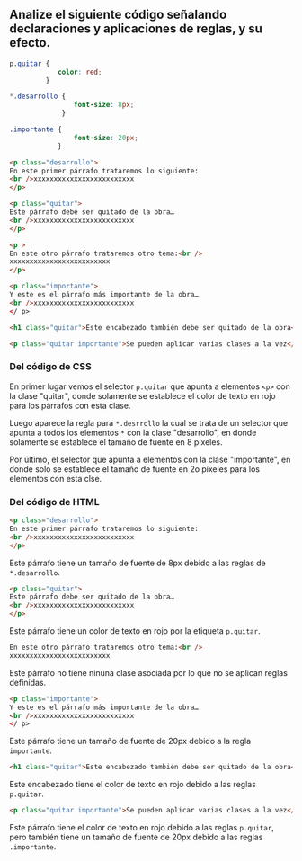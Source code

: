 ## Analize el siguiente código señalando declaraciones y aplicaciones de reglas, y su efecto. 

```CSS
p.quitar {
            color: red;
         }

*.desarrollo {
                font-size: 8px;
             }

.importante {
                font-size: 20px;
            }
```
``` HTML
<p class="desarrollo"> 
En este primer párrafo trataremos lo siguiente:
<br />xxxxxxxxxxxxxxxxxxxxxxxxx
</p>

<p class="quitar">
Este párrafo debe ser quitado de la obra…
<br />xxxxxxxxxxxxxxxxxxxxxxxxx
</p>

<p >
En este otro párrafo trataremos otro tema:<br />
xxxxxxxxxxxxxxxxxxxxxxxxx
</p>

<p class="importante">
Y este es el párrafo más importante de la obra…
<br />xxxxxxxxxxxxxxxxxxxxxxxxx
</ p>

<h1 class="quitar">Este encabezado también debe ser quitado de la obra</h1>

<p class="quitar importante">Se pueden aplicar varias clases a la vez</p>
```

### Del código de CSS
En primer lugar vemos el selector `p.quitar` que apunta a elementos `<p>` con la clase "quitar", donde solamente se establece el color de texto en rojo para los párrafos con esta clase. 

Luego aparece la regla para `*.desrrollo` la cual se trata de un selector que apunta a todos los elementos `*` con la clase "desarrollo", en donde solamente se establece el tamaño de fuente en 8 píxeles.

Por último, el selector que apunta a elementos con la clase "importante", en donde solo se establece el tamaño de fuente en 2o píxeles para los elementos con esta clse.

### Del código de HTML
``` HTML
<p class="desarrollo"> 
En este primer párrafo trataremos lo siguiente:
<br />xxxxxxxxxxxxxxxxxxxxxxxxx
</p>
```
Este párrafo tiene un tamaño de fuente de 8px debido a las reglas de `*.desarrollo`. 

``` HTML
<p class="quitar">
Este párrafo debe ser quitado de la obra…
<br />xxxxxxxxxxxxxxxxxxxxxxxxx
</p>
```
Este párrafo tiene un color de texto en rojo por la etiqueta `p.quitar`. 

``` HTML
En este otro párrafo trataremos otro tema:<br />
xxxxxxxxxxxxxxxxxxxxxxxxx
```
Este párrafo no tiene ninuna clase asociada por lo que no se aplican reglas definidas.

``` HTML
<p class="importante">
Y este es el párrafo más importante de la obra…
<br />xxxxxxxxxxxxxxxxxxxxxxxxx
</ p>
```
Este párrafo tiene un tamaño de fuente de 20px debido a la regla `importante`. 

``` HTML
<h1 class="quitar">Este encabezado también debe ser quitado de la obra</h1>
```
Este encabezado tiene el color de texto en rojo debido a las reglas `p.quitar`. 

``` HTML
<p class="quitar importante">Se pueden aplicar varias clases a la vez</p>
``` 
Este párrafo tiene el color de texto en rojo debido a las reglas `p.quitar`, pero también tiene un tamaño de fuente de 20px debido a las reglas `.importante`.  
